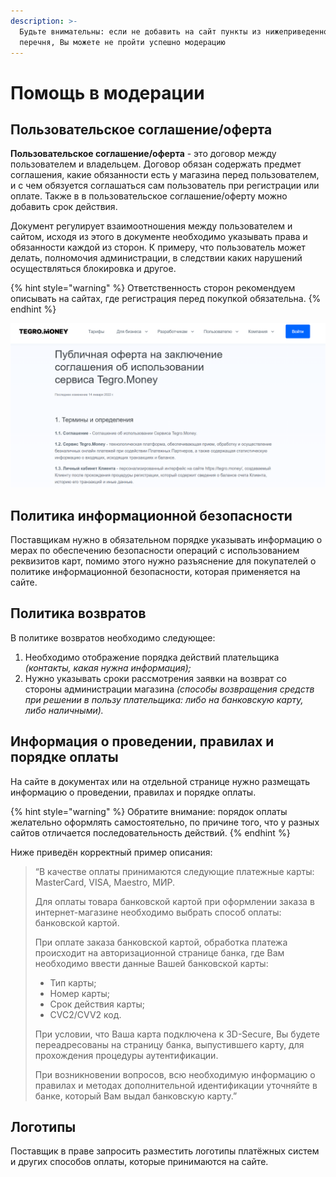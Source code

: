```yaml
---
description: >-
  Будьте внимательны: если не добавить на сайт пункты из нижеприведенного
  перечня, Вы можете не пройти успешно модерацию
---
```


# Помощь в модерации

## Пользовательское соглашение/оферта

**Пользовательское соглашение/оферта** - это договор между пользователем и владельцем. Договор обязан содержать предмет соглашения, какие обязанности есть у магазина перед пользователем, и с чем обязуется соглашаться сам пользователь при регистрации или оплате. Также в в пользовательское соглашение/оферту можно добавить срок действия.

Документ регулирует взаимоотношения между пользователем и сайтом, исходя из этого в документе необходимо указывать права и обязанности каждой из сторон. К примеру, что пользователь может делать, полномочия администрации, в следствии каких нарушений осуществляться блокировка и другое.

{% hint style="warning" %}
Ответственность сторон рекомендуем описывать на сайтах, где регистрация перед покупкой обязательна.
{% endhint %}

![](<../../../.gitbook/assets/image (3).png>)

## Политика информационной безопасности

Поставщикам нужно в обязательном порядке указывать информацию о мерах по обеспечению безопасности операций с использованием реквизитов карт, помимо этого нужно разъяснение для покупателей о политике информационной безопасности, которая применяется на сайте.

## Политика возвратов

В политике возвратов необходимо следующее:

1. Необходимо отображение порядка действий плательщика _(контакты, какая нужна информация);_
2. Нужно указывать сроки рассмотрения заявки на возврат со стороны администрации магазина _(способы возвращения средств при решении в пользу плательщика: либо на банковскую карту, либо наличными)._

## Информация о проведении, правилах и порядке оплаты&#x20;

На сайте в документах или на отдельной странице нужно размещать информацию о проведении, правилах и порядке оплаты.&#x20;

{% hint style="warning" %}
Обратите внимание: порядок оплаты желательно оформлять самостоятельно, по причине того, что у разных сайтов отличается последовательность действий.
{% endhint %}

Ниже приведён корректный пример описания:

> “В качестве оплаты принимаются следующие платежные карты: MasterCard, VISA, Maestro, МИР.&#x20;
>
> Для оплаты товара банковской картой при оформлении заказа в интернет-магазине необходимо выбрать способ оплаты: банковской картой.&#x20;
>
> При оплате заказа банковской картой, обработка платежа происходит на авторизационной странице банка, где Вам необходимо ввести данные Вашей банковской карты:
>
> * Тип карты;
> * Номер карты;
> * Срок действия карты;
> * CVC2/CVV2 код.
>
> При условии, что Ваша карта подключена к 3D-Secure, Вы будете переадресованы на страницу банка, выпустившего карту, для прохождения процедуры аутентификации.&#x20;
>
> При возникновении вопросов, всю необходимую информацию о правилах и методах дополнительной идентификации уточняйте в банке, который Вам выдал банковскую карту.”

## Логотипы

Поставщик в праве запросить разместить логотипы платёжных систем и других способов оплаты, которые принимаются на сайте.

